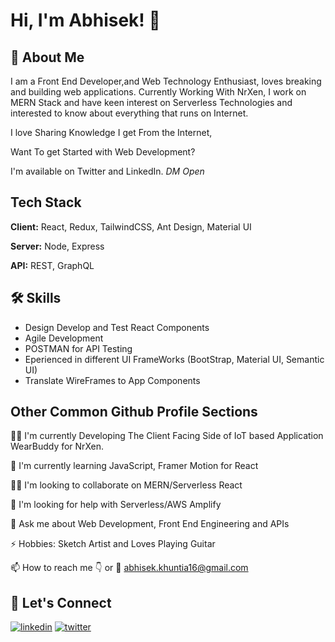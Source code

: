 
# Hi, I'm Abhisek! 👋


## 🚀 About Me
I am a Front End Developer,and Web Technology Enthusiast, loves breaking and building web applications. Currently Working With NrXen, I work on MERN Stack and have keen interest on Serverless Technologies and interested to know about everything that runs on Internet.

I love Sharing Knowledge I get From the Internet,

Want To get Started with Web Development? 

I'm available on Twitter and LinkedIn. *DM Open*

## Tech Stack

**Client:** React, Redux, TailwindCSS, Ant Design, Material UI

**Server:** Node, Express

**API:** REST, GraphQL


## 🛠 Skills
- Design Develop and Test React Components
- Agile Development
- POSTMAN for API Testing
- Eperienced in different UI FrameWorks (BootStrap, Material UI, Semantic UI)
- Translate WireFrames to App Components


## Other Common Github Profile Sections

👩‍💻 I'm currently Developing The Client Facing Side of IoT based Application WearBuddy for NrXen.

🧠 I'm currently learning JavaScript, Framer Motion for React

👯‍♀️ I'm looking to collaborate on MERN/Serverless React

🤔 I'm looking for help with Serverless/AWS Amplify

💬 Ask me about Web Development, Front End Engineering and APIs

⚡️ Hobbies: Sketch Artist and Loves Playing Guitar

📫 How to reach me :point_down: or :email: abhisek.khuntia16@gmail.com 


## 🔗 Let's Connect
[![linkedin](https://img.shields.io/badge/linkedin-0A66C2?style=for-the-badge&logo=linkedin&logoColor=white)](https://www.linkedin.com/abhisek-khuntia)
[![twitter](https://img.shields.io/badge/twitter-1DA1F2?style=for-the-badge&logo=twitter&logoColor=white)](https://twitter.com/initabhi)
